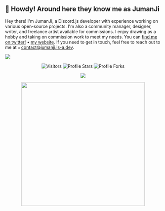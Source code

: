## 🌿 Howdy! Around here they know me as JumanJi
Hey there! I'm JumanJi, a Discord.js developer with experience working on various open-source projects. I'm also a community manager, designer, writer, and freelance artist available for commissions. I enjoy drawing as a hobby and taking on commission work to meet my needs. You can [find me on twitter!](https://x.com/heyjumanji) • [my website](https://jumanji.is-a.dev/). If you need to get in touch, feel free to reach out to me at `✉️` contact@jumanji.is-a.dev.

<img src="https://skillicons.dev/icons?i=js,html,css,nodejs,vscode,mongodb,vercel,twitter,instagram,deno,mysql,googlecloud,cf,github,discord" />


   <p align="center">
<img src="https://komarev.com/ghpvc/?username=heyjumanji&label=Profile%20Views&color=ff69b4&style=flat&label=Visitors" alt="Visitors">
        <img src="https://img.shields.io/badge/dynamic/json?&label=Total%20Stars&color=ff69b4&style=flat&style=for-the-badge&query=%24.stars&url=https://api.github-star-counter.workers.dev/user/heyjumanji" alt="Profile Stars"></a>
        <img src="https://img.shields.io/badge/dynamic/json?&label=Total%20Forks&color=ff69b4&style=flat&style=for-the-badge&query=%24.forks&url=https://api.github-star-counter.workers.dev/user/heyjumanji" alt="Profile Forks"></a>
    </p>

<p align="center">
  <a href="https://discord.com/users/878264909014663218"><img src="https://lanyard.cnrad.dev/api/878264909014663218"></a>
</p>

<p align="center">
  <img src="https://github-readme-stats.vercel.app/api?username=heyjumanji&show_icons=true&icon_color=fa93f6&text_color=8f959e&bg_color=00000000&hide_title=true&hide_border=true" width="400" />
</p>
